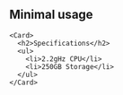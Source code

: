 ## Minimal usage

```
<Card>
  <h2>Specifications</h2>
  <ul>
    <li>2.2gHz CPU</li>
    <li>250GB Storage</li>
  </ul>
</Card>
```
